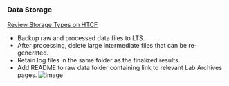 ### Data Storage
[Review Storage Types on HTCF](https://htcf.wustl.edu/docs/storage/)
- Backup raw and processed data files to LTS. 
- After processing, delete large intermediate files that can be re-generated.
- Retain log files in the same folder as the finalized results.
- Add README to raw data folder containing link to relevant Lab Archives pages.
![image](https://github.com/user-attachments/assets/4fd5cbe9-41bb-4496-bc35-f4ed1be819ee)
